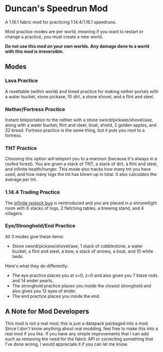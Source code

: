 # Duncan's Speedrun Mod
A 1.16.1 fabric mod for practicing 1.14.4/1.16.1 speedruns.

Most practice modes are per world, meaning if you want to restart or change a practice, you must create a new world.

__Do not use this mod on your own worlds. Any damage done to a world with this mod is irreversible.__
## Modes
### Lava Practice
A resettable (within world) and timed practice for making nether portals with a water bucket, stone pickaxe, 10 dirt, a stone shovel, and a flint and steel. 
### Nether/Fortress Practice
Instant teleportation to the nether with a stone sword/pickaxe/shovel/axe, along with a water bucket, flint and steel, boat, shield, 2 golden apples, and 32 bread. Fortress practice is the same thing, but it puts you next to a fortress.
### TNT Practice
Choosing this option will teleport you to a mansion (because it's always in a roofed forest). You are given a stack of TNT, a stack of dirt, a flint and steel, and infinite health/hunger. This mode also tracks how many tnt you have used, and how many logs the tnt has blown up in total. It also calculates the average per tnt.
### 1.14.4 Trading Practice
The [infinite restock bug](https://bugs.mojang.com/browse/MC-157136) is reintroduced and you are placed in a shroomlight room with 6 stacks of logs, 2 fletching tables, a brewing stand, and 4 villagers.
### Eye/Stronghold/End Practice
All 3 modes give these items:
- Stone sword/pickaxe/shovel/axe, 1 stack of cobblestone, a water bucket, a flint and steel, a bow, a stack of arrows, a boat, and 10 white beds.

Here's what they do differently:
- The eye practice places you at x=0, z=0 and also gives you 7 blaze rods and 14 ender pearls..
- The stronghold practice places you inside the closest stronghold and also gives you 12 eyes of ender.
- The end practice places you inside the end.
## A Note for Mod Developers
This mod is not a real mod; this is just a datapack packaged into a mod. Since I don't know anything about real modding, feel free to make this into a real mod if you like. If you have any simple improvements that I can add such as removing the need for the fabric API or correcting something that I've done wrong, I would appreciate it if you can let me know.